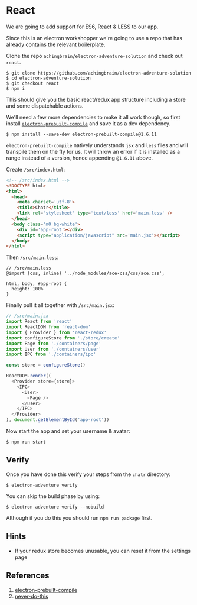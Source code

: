 # React

We are going to add support for ES6, React & LESS to our app.

Since this is an electron workshopper we're going to use a repo that has already contains the relevant boilerplate.

Clone the repo `achingbrain/electron-adventure-solution` and check out `react`.

```
$ git clone https://github.com/achingbrain/electron-adventure-solution
$ cd electron-adventure-solution
$ git checkout react
$ npm i
```

This should give you the basic react/redux app structure including a store and some dispatchable actions.

We'll need a few more dependencies to make it all work though, so first install [`electron-prebuilt-compile`](electron-prebuilt-compile) and save it as a dev dependency.

```
$ npm install --save-dev electron-prebuilt-compile@1.6.11
```

`electron-prebuilt-compile` natively understands `jsx` and `less` files and will transpile them on the fly for us.  It will throw an error if it is installed as a range instead of a version, hence appending `@1.6.11` above.

Create `/src/index.html`:

```html
<!-- /src/index.html -->
<!DOCTYPE html>
<html>
  <head>
    <meta charset='utf-8'>
    <title>Chatr</title>
    <link rel='stylesheet' type='text/less' href='main.less' />
  </head>
  <body class='m0 bg-white'>
    <div id='app-root'></div>
    <script type="application/javascript" src='main.jsx'></script>
  </body>
</html>
```

Then `/src/main.less`:

```less
// /src/main.less
@import (css, inline) '../node_modules/ace-css/css/ace.css';

html, body, #app-root {
  height: 100%
}
```

Finally pull it all together with `/src/main.jsx`:

```js
// /src/main.jsx
import React from 'react'
import ReactDOM from 'react-dom'
import { Provider } from 'react-redux'
import configureStore from './store/create'
import Page from './containers/page'
import User from './containers/user'
import IPC from './containers/ipc'

const store = configureStore()

ReactDOM.render((
  <Provider store={store}>
    <IPC>
      <User>
        <Page />
      </User>
    </IPC>
  </Provider>
), document.getElementById('app-root'))
```

Now start the app and set your username & avatar:

```
$ npm run start
```

## Verify

Once you have done this verify your steps from the `chatr` directory:

```
$ electron-adventure verify
```

You can skip the build phase by using:

```
$ electron-adventure verify --nobuild
```

Although if you do this you should run `npm run package` first.

## Hints

* If your redux store becomes unusable, you can reset it from the settings page

## References

1. [electron-prebuilt-compile](https://github.com/electron-userland/electron-prebuilt-compile)
2. [never-do-this](https://xkcd.com/927/)

